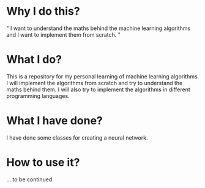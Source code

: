 # Why I do this?

" I want to understand the maths behind the machine learning algorithms and I want to implement them from scratch. "

# What I do?

This is a repository for my personal learning of machine learning algorithms. I will implement the algorithms from scratch and try to understand the maths behind them. I will also try to implement the algorithms in different programming languages.

# What I have done?

I have done some classes for creating a neural network.

# How to use it?

... to be continued
